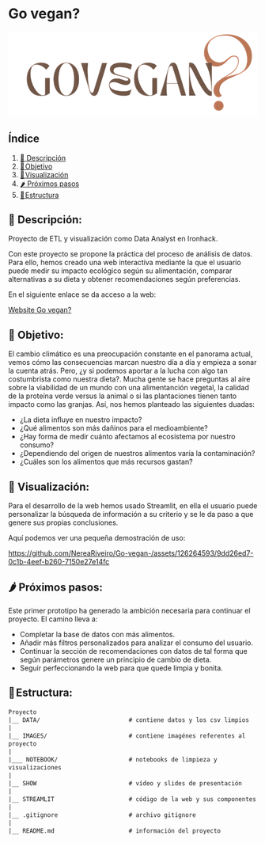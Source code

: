 # Go vegan?

![Alt text](images/streamlit/logof.png)

## Índice

1. [🥦 Descripción](#descripcion)
2. [🍑 Objetivo](#objetivo)
3. [🥑 Visualización](#visualizacion)
4. [🌶️ Próximos pasos](#pasos)
5. [🍍 Estructura](#estructura)


## 🥦 Descripción:<a name="descripcion"/>

Proyecto de ETL y visualización como Data Analyst en Ironhack. 

Con este proyecto se propone la práctica del proceso de análisis de datos. Para ello, hemos creado una web interactiva mediante la que el usuario puede medir su impacto ecológico según su alimentación, comparar alternativas a su dieta y obtener recomendaciones según preferencias.

En el siguiente enlace se da acceso a la web:

[Website Go vegan?](https://nereariveiro-go-vegan--streamlitmain-ky4jxb.streamlit.app/)

## 🍑 Objetivo:<a name="objetivo"/>

El cambio climático es una preocupación constante en el panorama actual, vemos cómo las consecuencias marcan nuestro día a día y empieza a sonar la cuenta atrás. Pero, ¿y si podemos aportar a la lucha con algo tan costumbrista como nuestra dieta?. Mucha gente se hace preguntas al aire sobre la viabilidad de un mundo con una alimentanción vegetal, la calidad de la proteína verde versus la animal o si las plantaciones tienen tanto impacto como las granjas. Así, nos hemos planteado las siguientes duadas:

- ¿La dieta influye en nuestro impacto?
- ¿Qué alimentos son más dañinos para el medioambiente?
- ¿Hay forma de medir cuánto afectamos al ecosistema por nuestro consumo?
- ¿Dependiendo del origen de nuestros alimentos varía la contaminación?
- ¿Cuáles son los alimentos que más recursos gastan?


## 🥑 Visualización:<a name="visualizacion"/>

Para el desarrollo de la web hemos usado Streamlit, en ella el usuario puede personalizar la búsqueda de información a su criterio y se le da paso a que genere sus propias conclusiones. 

Aquí podemos ver una pequeña demostración de uso:


https://github.com/NereaRiveiro/Go-vegan-/assets/126264593/9dd26ed7-0c1b-4eef-b260-7150e27e14fc



## 🌶️ Próximos pasos:<a name='pasos'/>

Este primer prototipo ha generado la ambición necesaria para continuar el proyecto. El camino lleva a:

- Completar la base de datos con más alimentos.
- Añadir más filtros personalizados para analizar el consumo del usuario.
- Continuar la sección de recomendaciones con datos de tal forma que según parámetros genere un principio de cambio de dieta.
- Seguir perfeccionando la web para que quede limpia y bonita.


## 🍍 Estructura:<a name="estructura"/>

```
Proyecto 
|__ DATA/                         # contiene datos y los csv limpios
|
|__ IMAGES/                       # contiene imagénes referentes al proyecto    
|
|___ NOTEBOOK/                    # notebooks de limpieza y visualizaciones
|
|__ SHOW                          # vídeo y slides de presentación
|
|__ STREAMLIT                     # código de la web y sus componentes
|
|__ .gitignore                    # archivo gitignore     
|
|__ README.md                     # información del proyecto
```
